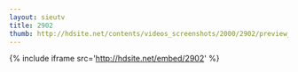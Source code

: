 ```yaml
---
layout: sieutv
title: 2902
thumb: http://hdsite.net/contents/videos_screenshots/2000/2902/preview_360p.mp4.jpg
---
```

{% include iframe src='http://hdsite.net/embed/2902' %}
 

